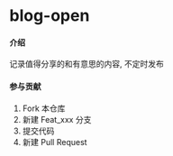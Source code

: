 # blog-open

#### 介绍

记录值得分享的和有意思的内容, 不定时发布

#### 参与贡献

1.  Fork 本仓库
2.  新建 Feat_xxx 分支
3.  提交代码
4.  新建 Pull Request


